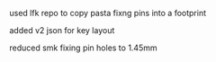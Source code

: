 used lfk repo to copy pasta fixng pins into a footprint

added v2 json for key layout

reduced smk fixing pin holes to 1.45mm 
